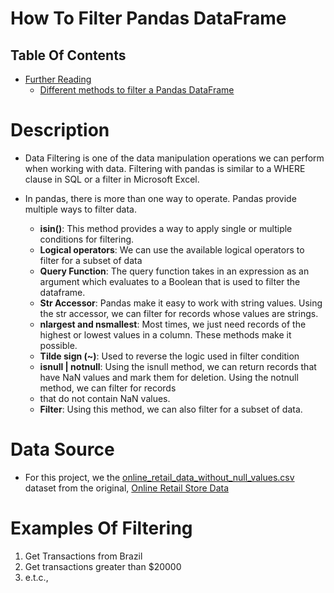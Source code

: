 # How To Filter Pandas DataFrame

## Table Of Contents
- [Further Reading]() 
  - [Different methods to filter a Pandas DataFrame](https://dev.to/aviatorifeanyi/different-methods-to-filter-a-pandas-dataframe-48of)


# Description
* Data Filtering is one of the data manipulation operations we can perform when working with data. Filtering with pandas is similar to a WHERE clause in SQL or a filter in Microsoft Excel.
  
* In pandas, there is more than one way to operate. Pandas provide multiple ways to filter data.
  * __isin()__: This method provides a way to apply single or multiple conditions for filtering.
  * __Logical operators__: We can use the available logical operators to filter for a subset of data
  * __Query Function__: The query function takes in an expression as an argument which evaluates to a Boolean that is used to filter the dataframe.
  * __Str Accessor__: Pandas make it easy to work with string values. Using the str accessor, we can filter for records whose values are strings.
  * __nlargest and nsmallest__: Most times, we just need records of the highest or lowest values in a column. These methods make it possible. 
  * __Tilde sign (~)__: Used to reverse the logic used in filter condition
  * __isnull | notnull__: Using the isnull method, we can return records that have NaN values and mark them for deletion. Using the notnull method, we can filter for records
  * that do not contain NaN values.
  * __Filter__: Using this method, we can also filter for a subset of data.

# Data Source
* For this project, we the [online_retail_data_without_null_values.csv](https://raw.githubusercontent.com/nyangweso-rodgers/Data_Analytics/main/Analytics-with-Python/Python-Modules-for-Data-Analysis/Pandas-Module/How-to-Handle-Missing-Data-in-Pandas-DataFrame/online_retail_data_without_null_values.csv) dataset from the original, [Online Retail Store Data](https://raw.githubusercontent.com/nyangweso-rodgers/Data_Analytics/main/Datasets/Online_Retail.csv)
  
# Examples Of Filtering
1. Get Transactions from Brazil
2. Get transactions greater than $20000
3. e.t.c.,
